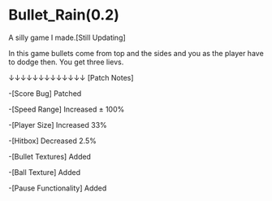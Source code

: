 # Bullet_Rain(0.2)

A silly game I made.[Still Updating]

In this game bullets come from top and the sides and you as the player have to dodge then. You get three lievs. 

↓↓↓↓↓↓↓↓↓↓↓↓↓
[Patch Notes]

-[Score Bug] Patched

-[Speed Range] Increased ± 100%

-[Player Size] Increased 33%

-[Hitbox] Decreased 2.5%

-[Bullet Textures] Added

-[Ball Texture] Added

-[Pause Functionality] Added
